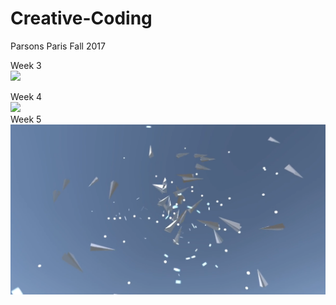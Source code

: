 # Creative-Coding
Parsons Paris Fall 2017

Week 3<br>
![](https://github.com/baice963/Creative-Coding/blob/master/homework_week3/giphy-downsized-large.gif?raw=true)</br>

Week 4 <br>
![](https://media.giphy.com/media/xT1Ra6f6PkdQRnxaiQ/giphy.gif)</br>
Week 5
[![Paper Planes Video](https://github.com/baice963/Creative-Coding/blob/master/homework_week5/Assets/Screen%20Shot%202017-10-08%20at%2015.02.40.png?raw=true)](  https://vimeo.com/237278637)

  
  
  
